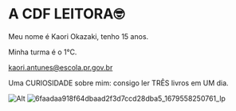 # A CDF LEITORA🤓

 Meu nome é Kaori Okazaki, tenho 15 anos.
 
 Minha turma é o 1°C.

 kaori.antunes@escola.pr.gov.br
 
 Uma CURIOSIDADE sobre mim: consigo ler TRÊS livros em UM dia.

 ![Alt](https://giffiles.alphacoders.com/398/3987.gif)  ![6faadaa918f64dbaad2f3d7ccd28dba5_1679558250761_lp](https://github.com/0KazakiL/0KazakiL/assets/146750198/e37fda71-ab4a-4af1-9c67-be6d926bfe33)
